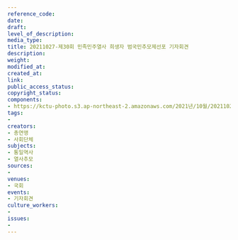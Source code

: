 ```yaml
---
reference_code: 
date: 
draft: 
level_of_description: 
media_type: 
title: 20211027-제30회 민족민주열사 희생자 범국민추모제선포 기자회견
description: 
weight: 
modified_at: 
created_at: 
link: 
public_access_status: 
copyright_status: 
components:
- https://kctu-photo.s3.ap-northeast-2.amazonaws.com/2021년/10월/20211027-제30회+민족민주열사+희생자+범국민추모제선포+기자회견/_1D20322.jpg
tags:
- 
creators:
- 총연맹
- 사회단체
subjects:
- 통일역사
- 열사추모
sources:
- 
venues:
- 국회
events:
- 기자회견
culture_workers:
- 
issues:
- 
---
```

